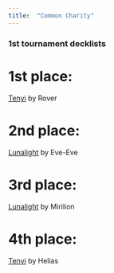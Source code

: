 ```yaml
---
title:  "Common Charity"
---
```



### 1st tournament decklists

# 1st place:

[Tenyi](https://ygoprodeck.com/tenyi-cc-1st-place-by-rover/) by Rover

# 2nd place:

[Lunalight](https://ygoprodeck.com/lunalight-cc-2nd-place-by-eve-eve/) by Eve-Eve

# 3rd place:

[Lunalight](https://ygoprodeck.com/lunalight-cc-top-4-by-mirilion/) by Mirilion

# 4th place:

[Tenyi](https://ygoprodeck.com/tenyi-cc-4th-place-by-helias/) by Helias